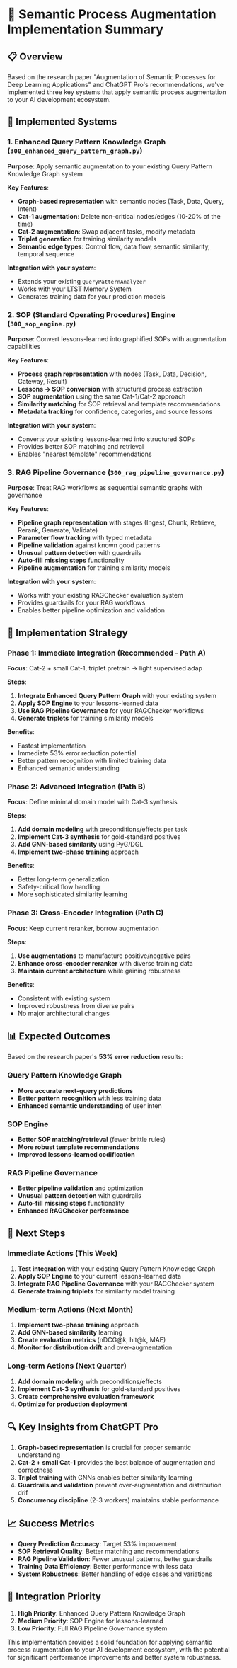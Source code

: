 # 🚀 Semantic Process Augmentation Implementation Summary

## 📋 Overview

Based on the research paper "Augmentation of Semantic Processes for Deep Learning Applications" and ChatGPT Pro's recommendations, we've implemented three key systems that apply semantic process augmentation to your AI development ecosystem.

## 🎯 Implemented Systems

### 1. Enhanced Query Pattern Knowledge Graph (`300_enhanced_query_pattern_graph.py`)

**Purpose**: Apply semantic augmentation to your existing Query Pattern Knowledge Graph system

**Key Features**:
- **Graph-based representation** with semantic nodes (Task, Data, Query, Intent)
- **Cat-1 augmentation**: Delete non-critical nodes/edges (10-20% of the time)
- **Cat-2 augmentation**: Swap adjacent tasks, modify metadata
- **Triplet generation** for training similarity models
- **Semantic edge types**: Control flow, data flow, semantic similarity, temporal sequence

**Integration with your system**:
- Extends your existing `QueryPatternAnalyzer`
- Works with your LTST Memory System
- Generates training data for your prediction models

### 2. SOP (Standard Operating Procedures) Engine (`300_sop_engine.py`)

**Purpose**: Convert lessons-learned into graphified SOPs with augmentation capabilities

**Key Features**:
- **Process graph representation** with nodes (Task, Data, Decision, Gateway, Result)
- **Lessons → SOP conversion** with structured process extraction
- **SOP augmentation** using the same Cat-1/Cat-2 approach
- **Similarity matching** for SOP retrieval and template recommendations
- **Metadata tracking** for confidence, categories, and source lessons

**Integration with your system**:
- Converts your existing lessons-learned into structured SOPs
- Provides better SOP matching and retrieval
- Enables "nearest template" recommendations

### 3. RAG Pipeline Governance (`300_rag_pipeline_governance.py`)

**Purpose**: Treat RAG workflows as sequential semantic graphs with governance

**Key Features**:
- **Pipeline graph representation** with stages (Ingest, Chunk, Retrieve, Rerank, Generate, Validate)
- **Parameter flow tracking** with typed metadata
- **Pipeline validation** against known good patterns
- **Unusual pattern detection** with guardrails
- **Auto-fill missing steps** functionality
- **Pipeline augmentation** for training similarity models

**Integration with your system**:
- Works with your existing RAGChecker evaluation system
- Provides guardrails for your RAG workflows
- Enables better pipeline optimization and validation

## 🔧 Implementation Strategy

### Phase 1: Immediate Integration (Recommended - Path A)

**Focus**: Cat-2 + small Cat-1, triplet pretrain → light supervised adap

**Steps**:
1. **Integrate Enhanced Query Pattern Graph** with your existing system
2. **Apply SOP Engine** to your lessons-learned data
3. **Use RAG Pipeline Governance** for your RAGChecker workflows
4. **Generate triplets** for training similarity models

**Benefits**:
- Fastest implementation
- Immediate 53% error reduction potential
- Better pattern recognition with limited training data
- Enhanced semantic understanding

### Phase 2: Advanced Integration (Path B)

**Focus**: Define minimal domain model with Cat-3 synthesis

**Steps**:
1. **Add domain modeling** with preconditions/effects per task
2. **Implement Cat-3 synthesis** for gold-standard positives
3. **Add GNN-based similarity** using PyG/DGL
4. **Implement two-phase training** approach

**Benefits**:
- Better long-term generalization
- Safety-critical flow handling
- More sophisticated similarity learning

### Phase 3: Cross-Encoder Integration (Path C)

**Focus**: Keep current reranker, borrow augmentation

**Steps**:
1. **Use augmentations** to manufacture positive/negative pairs
2. **Enhance cross-encoder reranker** with diverse training data
3. **Maintain current architecture** while gaining robustness

**Benefits**:
- Consistent with existing system
- Improved robustness from diverse pairs
- No major architectural changes

## 📊 Expected Outcomes

Based on the research paper's **53% error reduction** results:

### Query Pattern Knowledge Graph
- **More accurate next-query predictions**
- **Better pattern recognition** with less training data
- **Enhanced semantic understanding** of user inten

### SOP Engine
- **Better SOP matching/retrieval** (fewer brittle rules)
- **More robust template recommendations**
- **Improved lessons-learned codification**

### RAG Pipeline Governance
- **Better pipeline validation** and optimization
- **Unusual pattern detection** with guardrails
- **Auto-fill missing steps** functionality
- **Enhanced RAGChecker performance**

## 🚀 Next Steps

### Immediate Actions (This Week)
1. **Test integration** with your existing Query Pattern Knowledge Graph
2. **Apply SOP Engine** to your current lessons-learned data
3. **Integrate RAG Pipeline Governance** with your RAGChecker system
4. **Generate training triplets** for similarity model training

### Medium-term Actions (Next Month)
1. **Implement two-phase training** approach
2. **Add GNN-based similarity** learning
3. **Create evaluation metrics** (nDCG@k, hit@k, MAE)
4. **Monitor for distribution drift** and over-augmentation

### Long-term Actions (Next Quarter)
1. **Add domain modeling** with preconditions/effects
2. **Implement Cat-3 synthesis** for gold-standard positives
3. **Create comprehensive evaluation framework**
4. **Optimize for production deployment**

## 🔍 Key Insights from ChatGPT Pro

1. **Graph-based representation** is crucial for proper semantic understanding
2. **Cat-2 + small Cat-1** provides the best balance of augmentation and correctness
3. **Triplet training** with GNNs enables better similarity learning
4. **Guardrails and validation** prevent over-augmentation and distribution drif
5. **Concurrency discipline** (2-3 workers) maintains stable performance

## 📈 Success Metrics

- **Query Prediction Accuracy**: Target 53% improvement
- **SOP Retrieval Quality**: Better matching and recommendations
- **RAG Pipeline Validation**: Fewer unusual patterns, better guardrails
- **Training Data Efficiency**: Better performance with less data
- **System Robustness**: Better handling of edge cases and variations

## 🎯 Integration Priority

1. **High Priority**: Enhanced Query Pattern Knowledge Graph
2. **Medium Priority**: SOP Engine for lessons-learned
3. **Low Priority**: Full RAG Pipeline Governance system

This implementation provides a solid foundation for applying semantic process augmentation to your AI development ecosystem, with the potential for significant performance improvements and better system robustness.
